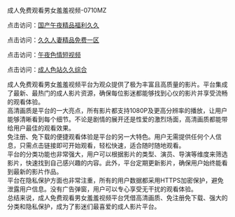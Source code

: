 成人免费观看男女羞羞视频-0710MZ

点击访问：<a href="https://heiliaowzu4ur.pages.dev">国产午夜精品福利久久</a>

点击访问：<a href="https://heiliaooxwd5i8.pages.dev">久久人妻精品免费一区</a>

点击访问：<a href="https://heiliaozj3tjd.pages.dev">午夜色情短视频</a>

点击访问：<a href="https://heiliaooga6s9v.pages.dev">成人色站久久综合</a>

成人免费观看男女羞羞视频平台为观众提供了极为丰富且高质量的影片。平台集成了最新、最热门的成人影片资源，确保每位影迷都能够找到心仪的影片并享受流畅的观看体验。  
高清画质是平台的一大亮点，所有影片都支持1080P及更高分辨率的播放，让用户能够清晰看到每个细节。不论是剧情的展开还是性爱的激烈场面，高清画质都能带给用户最佳的观看效果。  
免注册、免下载的便捷观看体验是平台的另一大特色。用户无需提供任何个人信息，只需点击链接即可开始观看，轻松快速，适合随时随地观看。  
平台的分类功能也非常强大，用户可以根据影片的类型、演员、导演等维度来筛选影片，快速找到自己感兴趣的内容。此外，平台定期更新影片，确保用户始终能看到最新的影片作品。  
平台在隐私保护方面也非常注重，所有的用户数据都采用HTTPS加密保护，避免泄露用户信息。没有广告弹窗，用户可以专心享受无干扰的观看体验。  
总结来说，成人免费观看男女羞羞视频平台凭借高清画质、免注册免下载、强大的分类和隐私保护，成为了影迷们最喜爱的成人影片平台。

<span style="display:none;">[Canonical link]( )</span>
